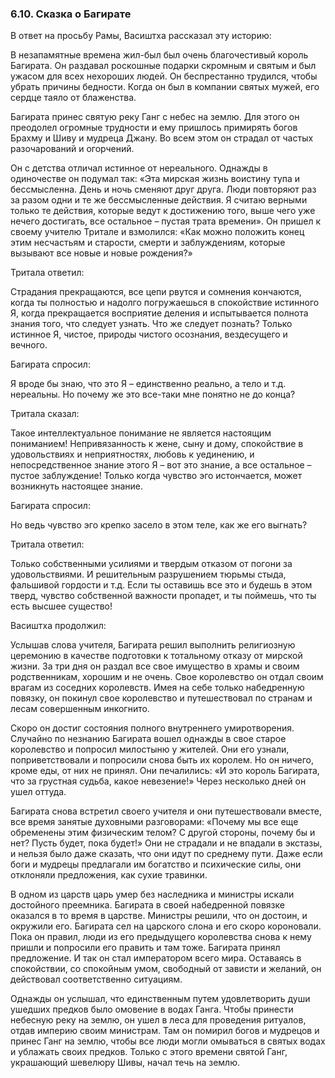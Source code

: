 ### 6.10. Сказка о Багирате


В ответ на просьбу Рамы, Васиштха рассказал эту историю:

В незапамятные времена жил-был был очень благочестивый король Багирата. Он раздавал роскошные подарки скромным и святым и был ужасом для всех нехороших людей. Он беспрестанно трудился, чтобы убрать причины бедности. Когда он был в компании святых мужей, его сердце таяло от блаженства.

Багирата принес святую реку Ганг с небес на землю. Для этого он преодолел огромные трудности и ему пришлось примирять богов Брахму и Шиву и мудреца Джану. Во всем этом он страдал от частых разочарований и огорчений.

Он с детства отличал истинное от нереального. Однажды в одиночестве он подумал так: «Эта мирская жизнь воистину тупа и бессмысленна. День и ночь сменяют друг друга. Люди повторяют раз за разом одни и те же бессмысленные действия. Я считаю верными только те действия, которые ведут к достижению того, выше чего уже нечего достигать, все остальное – пустая трата времени». Он пришел к своему учителю Тритале и взмолился: «Как можно положить конец этим несчастьям и старости, смерти и заблуждениям, которые вызывают все новые и новые рождения?»

Тритала ответил:

Страдания прекращаются, все цепи рвутся и сомнения кончаются, когда ты полностью и надолго погружаешься в спокойствие истинного Я, когда прекращается восприятие деления и испытывается полнота знания того, что следует узнать. Что же следует познать? Только истинное Я, чистое, природы чистого осознания, вездесущего и вечного.

Багирата спросил:

Я вроде бы знаю, что это Я – единственно реально, а тело и т.д. нереальны. Но почему же это все-таки мне понятно не до конца?

Тритала сказал:

Такое интеллектуальное понимание не является настоящим пониманием! Непривязанность к жене, сыну и дому, спокойствие в удовольствиях и неприятностях, любовь к уединению, и непосредственное знание этого Я – вот это знание, а все остальное – пустое заблуждение! Только когда чувство эго истончается, может возникнуть настоящее знание.

Багирата спросил:

Но ведь чувство эго крепко засело в этом теле, как же его выгнать?

Тритала ответил:

Только собственными усилиями и твердым отказом от погони за удовольствиями. И решительным разрушением тюрьмы стыда, фальшивой гордости и т.д. Если ты оставишь все это и будешь в этом тверд, чувство собственной важности пропадет, и ты поймешь, что ты есть высшее существо!

Васиштха продолжил:

Услышав слова учителя, Багирата решил выполнить религиозную церемонию в качестве подготовки к тотальному отказу от мирской жизни. За три дня он раздал все свое имущество в храмы и своим родственникам, хорошим и не очень. Свое королевство он отдал своим врагам из соседних королевств. Имея на себе только набедренную повязку, он покинул свое королевство и путешествовал по странам и лесам совершенным инкогнито.

Скоро он достиг состояния полного внутреннего умиротворения. Случайно по незнанию Багирата вошел однажды в свое старое королевство и попросил милостыню у жителей. Они его узнали, поприветствовали и попросили снова быть их королем. Но он ничего, кроме еды, от них не принял. Они печалились: «И это король Багирата, что за грустная судьба, какое невезение!» Через несколько дней он ушел оттуда.

Багирата снова встретил своего учителя и они путешествовали вместе, все время занятые духовными разговорами: «Почему мы все еще обременены этим физическим телом? С другой стороны, почему бы и нет? Пусть будет, пока будет!» Они не страдали и не впадали в экстазы, и нельзя было даже сказать, что они идут по среднему пути. Даже если боги и мудрецы предлагали им богатство и психические силы, они отклоняли предложения, как сухие травинки.

В одном из царств царь умер без наследника и министры искали достойного преемника. Багирата в своей набедренной повязке оказался в то время в царстве. Министры решили, что он достоин, и окружили его. Багирата сел на царского слона и его скоро короновали. Пока он правил, люди из его предыдущего королевства снова к нему пришли и попросили его править и там тоже. Багирата принял предложение. И так он стал императором всего мира. Оставаясь в спокойствии, со спокойным умом, свободный от зависти и желаний, он действовал соответственно ситуациям.

Однажды он услышал, что единственным путем удовлетворить души ушедших предков было омовение в водах Ганга. Чтобы принести небесную реку на землю, он ушел в леса для проведения ритуалов, отдав империю своим министрам. Там он помирил богов и мудрецов и принес Ганг на землю, чтобы все люди могли омываться в святых водах и ублажать своих предков. Только с этого времени святой Ганг, украшающий шевелюру Шивы, начал течь на землю.

